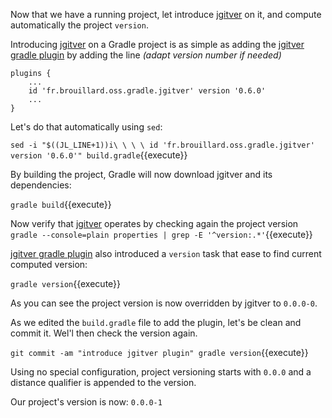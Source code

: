 Now that we have a running project, let introduce [jgitver](https://jgitver.github.io) on it, and compute automatically the project `version`.   

Introducing [jgitver](https://jgitver.github.io) on a Gradle project is as simple as adding 
the [jgitver gradle plugin](https://jgitver.github.io/#_gradle_usage) by adding the line _(adapt version number if needed)_

```
plugins {
    ...
    id 'fr.brouillard.oss.gradle.jgitver' version '0.6.0'
    ...
}
```  

Let's do that automatically using `sed`:

`sed -i "$((JL_LINE+1))i\ \ \ \ id 'fr.brouillard.oss.gradle.jgitver' version '0.6.0'" build.gradle`{{execute}}

By building the project, Gradle will now download jgitver and its dependencies:

`gradle build`{{execute}}

Now verify that [jgitver](https://jgitver.github.io) operates by checking again the project version  
`gradle --console=plain properties | grep -E '^version:.*'`{{execute}}  

[jgitver gradle plugin](https://jgitver.github.io/#_gradle_usage) also introduced a `version` task that ease to find current computed version: 

`gradle version`{{execute}}  

As you can see the project version is now overridden by jgitver to `0.0.0-0`.

As we edited the `build.gradle` file to add the plugin, let's be clean and commit it. Wel'l then check the version again.

`git commit -am "introduce jgitver plugin"
gradle version`{{execute}}
 
Using no special configuration, project versioning starts with `0.0.0` and a distance qualifier is appended to the version.

Our project's version is now: `0.0.0-1`  
